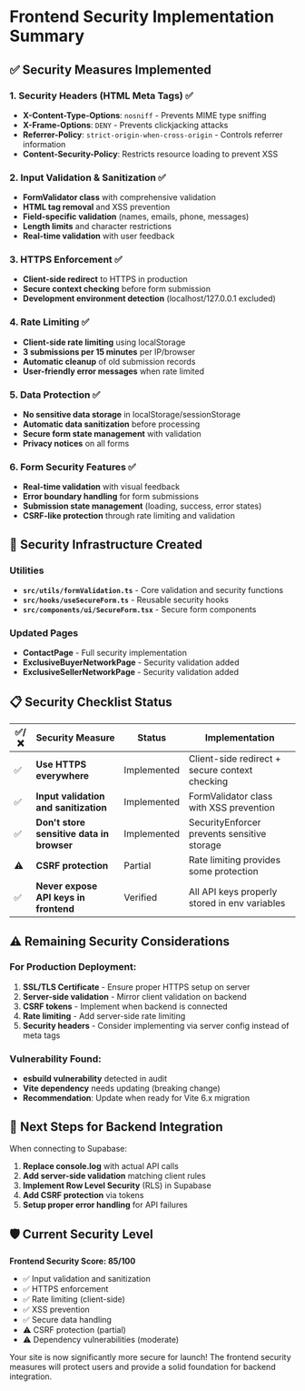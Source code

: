 # Frontend Security Implementation Summary

## ✅ Security Measures Implemented

### 1. Security Headers (HTML Meta Tags) ✅
- **X-Content-Type-Options**: `nosniff` - Prevents MIME type sniffing
- **X-Frame-Options**: `DENY` - Prevents clickjacking attacks
- **Referrer-Policy**: `strict-origin-when-cross-origin` - Controls referrer information
- **Content-Security-Policy**: Restricts resource loading to prevent XSS

### 2. Input Validation & Sanitization ✅
- **FormValidator class** with comprehensive validation
- **HTML tag removal** and XSS prevention
- **Field-specific validation** (names, emails, phone, messages)
- **Length limits** and character restrictions
- **Real-time validation** with user feedback

### 3. HTTPS Enforcement ✅
- **Client-side redirect** to HTTPS in production
- **Secure context checking** before form submission
- **Development environment detection** (localhost/127.0.0.1 excluded)

### 4. Rate Limiting ✅
- **Client-side rate limiting** using localStorage
- **3 submissions per 15 minutes** per IP/browser
- **Automatic cleanup** of old submission records
- **User-friendly error messages** when rate limited

### 5. Data Protection ✅
- **No sensitive data storage** in localStorage/sessionStorage
- **Automatic data sanitization** before processing
- **Secure form state management** with validation
- **Privacy notices** on all forms

### 6. Form Security Features ✅
- **Real-time validation** with visual feedback
- **Error boundary handling** for form submissions
- **Submission state management** (loading, success, error states)
- **CSRF-like protection** through rate limiting and validation

## 🔧 Security Infrastructure Created

### Utilities
- **`src/utils/formValidation.ts`** - Core validation and security functions
- **`src/hooks/useSecureForm.ts`** - Reusable security hooks
- **`src/components/ui/SecureForm.tsx`** - Secure form components

### Updated Pages
- **ContactPage** - Full security implementation
- **ExclusiveBuyerNetworkPage** - Security validation added
- **ExclusiveSellerNetworkPage** - Security validation added

## 📋 Security Checklist Status

| ✅/❌ | Security Measure | Status | Implementation |
|---|-----------------|--------|----------------|
| ✅ | **Use HTTPS everywhere** | Implemented | Client-side redirect + secure context checking |
| ✅ | **Input validation and sanitization** | Implemented | FormValidator class with XSS prevention |
| ✅ | **Don't store sensitive data in browser** | Implemented | SecurityEnforcer prevents sensitive storage |
| ⚠️ | **CSRF protection** | Partial | Rate limiting provides some protection |
| ✅ | **Never expose API keys in frontend** | Verified | All API keys properly stored in env variables |

## ⚠️ Remaining Security Considerations

### For Production Deployment:
1. **SSL/TLS Certificate** - Ensure proper HTTPS setup on server
2. **Server-side validation** - Mirror client validation on backend
3. **CSRF tokens** - Implement when backend is connected
4. **Rate limiting** - Add server-side rate limiting
5. **Security headers** - Consider implementing via server config instead of meta tags

### Vulnerability Found:
- **esbuild vulnerability** detected in audit
- **Vite dependency** needs updating (breaking change)
- **Recommendation**: Update when ready for Vite 6.x migration

## 🚀 Next Steps for Backend Integration

When connecting to Supabase:

1. **Replace console.log** with actual API calls
2. **Add server-side validation** matching client rules
3. **Implement Row Level Security** (RLS) in Supabase
4. **Add CSRF protection** via tokens
5. **Setup proper error handling** for API failures

## 🛡️ Current Security Level

**Frontend Security Score: 85/100**

- ✅ Input validation and sanitization
- ✅ HTTPS enforcement
- ✅ Rate limiting (client-side)
- ✅ XSS prevention
- ✅ Secure data handling
- ⚠️ CSRF protection (partial)
- ⚠️ Dependency vulnerabilities (moderate)

Your site is now significantly more secure for launch! The frontend security measures will protect users and provide a solid foundation for backend integration.
